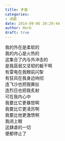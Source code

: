 ```yaml
---  
title: 矛盾  
categories:  
- 诗歌  
date: 2014-09-06 20:29:44  
author: Herb  
draft: true
---  
```

我的外在是柔软的  
我的内心是火热的  
这集合了内与外冲击的  
是我孱弱又坚韧的躯干啊    
有雷电在我眼前闪掣  
有狂风在我身边响彻  
连飞沙也把我撕扯  
连烈日也把我炙射    
可在我内心中  
我要比它更暴怒啊  
我要比它更凌厉啊  
我要比他更激愤啊    
我闭上眼  
这肆虐的一切  
便都停止了  
